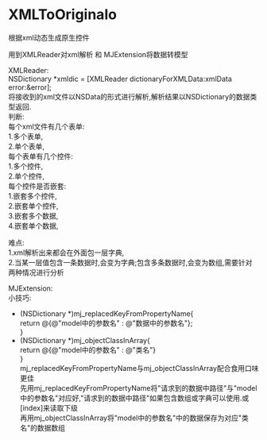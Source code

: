 # XMLToOriginalo
  
根据xml动态生成原生控件  

用到XMLReader对xml解析 和 MJExtension将数据转模型  

XMLReader:  
NSDictionary *xmldic = [XMLReader dictionaryForXMLData:xmlData error:&error];  
将接收到的xml文件以NSData的形式进行解析,解析结果以NSDictionary的数据类型返回.  
判断:  
每个xml文件有几个表单:  
    1.多个表单,  
    2.单个表单,  
每个表单有几个控件:  
    1.多个控件,  
    2.单个控件,  
每个控件是否嵌套:  
    1.嵌套多个控件,  
    2.嵌套单个控件,  
    3.嵌套多个数据,  
    4.嵌套单个数据,
  
难点:  
1.xml解析出来都会在外面包一层字典,  
2.当某一层值包含一条数据时,会变为字典;包含多条数据时,会变为数组,需要针对两种情况进行分析  
  
MJExtension:  
小技巧:  
+ (NSDictionary *)mj_replacedKeyFromPropertyName{  
    return @{@"model中的参数名" : @"数据中的参数名"};  
}  
+ (NSDictionary *)mj_objectClassInArray{  
    return @{@"model中的参数名" : @"类名"}  
}  
mj_replacedKeyFromPropertyName与mj_objectClassInArray配合食用口味更佳  
先用mj_replacedKeyFromPropertyName将"请求到的数据中路径"与"model中的参数名"对应好,"请求到的数据中路径"如果包含数组或字典可以使用.或[index]来读取下级  
再用mj_objectClassInArray将"model中的参数名"中的数据保存为对应"类名"的数据数组
